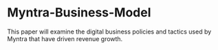 # Myntra-Business-Model
This paper will examine the digital business policies and tactics used by Myntra that have driven revenue growth.
